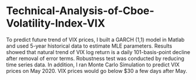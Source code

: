 # Technical-Analysis-of-Cboe-Volatility-Index-VIX
To predict future trend of VIX prices, I built a GARCH (1,1) model in Matlab and used 5-year historical data to estimate MLE parameters. Results showed that natural trend of VIX log return is a daily 101-basis-point decline after removal of error terms. Robustness test was conducted by reducing time series data. In addition, I ran Monte Carlo Simulation to predict VIX prices on May 2020. VIX prices would go below $30 a few days after May.
